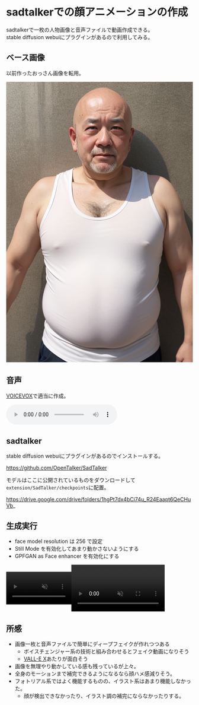 # sadtalkerでの顔アニメーションの作成
sadtalkerで一枚の人物画像と音声ファイルで動画作成できる。  
stable diffusion webuiにプラグインがあるので利用してみる。  

## ベース画像
以前作ったおっさん画像を転用。

![](./07-benchmark-sadtalker-face-animation/00132-2398723970.png)

## 音声
[VOICEVOX](https://voicevox.hiroshiba.jp/)で適当に作成。

<audio src="./07-benchmark-sadtalker-face-animation/001_麒ヶ島宗麟（ノーマル）_コロナウイルスには….wav" controls></audio>

## sadtalker
stable diffusion webuiにプラグインがあるのでインストールする。

https://github.com/OpenTalker/SadTalker

モデルはここに公開されているものをダウンロードして`extension/SadTalker/checkpoints`に配置。

https://drive.google.com/drive/folders/1hgPt7dx4bCi74u_R24Eaapt6QeCHuVb_

## 生成実行
- face model resolution は 256 で設定
- Still Mode を有効化してあまり動かさないようにする
- GPFGAN as Face enhancer を有効化にする

<video controls playsinline width="35%" autoplay loop muted="true" src="./07-benchmark-sadtalker-face-animation/movie0.mp4" type="video/mp4" style="vertical-align:middle;"></video><video controls playsinline width="50%" autoplay loop muted="true" src="./07-benchmark-sadtalker-face-animation/movie1.mp4" type="video/mp4" style="vertical-align:middle;"></video>

## 所感 
- 画像一枚と音声ファイルで簡単にディープフェイクが作れつつある
    - ボイスチェンジャー系の技術と組み合わせるとフェイク動画になりそう
    - [VALL-E X](https://arxiv.org/abs/2303.03926)あたりが面白そう
- 画像を無理やり動かしている感も残っているが上々。
- 全身のモーションまで補完できるようになるなら顔ハメ感減りそう。
- フォトリアル系ではよく機能するものの、イラスト系はあまり機能しなかった。
    - 顔が検出できなかったり、イラスト調の補完にならなかったりする。